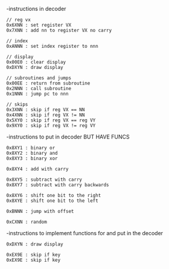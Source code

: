 -instructions in decoder

    // reg vx
    0x6XNN : set register VX
    0x7XNN : add nn to register VX no carry

    // index
    0xANNN : set index register to nnn

    // display
    0x00E0 : clear display
    0xDXYN : draw display

    // subroutines and jumps
    0x00EE : return from subroutine 
    0x2NNN : call subroutine
    0x1NNN : jump pc to nnn

    // skips
    0x3XNN : skip if reg VX == NN
    0x4XNN : skip if reg VX != NN
    0x5XY0 : skip if reg VX == reg VY
    0x9XY0 : skip if reg VX != reg VY


-instructions to put in decoder BUT HAVE FUNCS

    0x8XY1 : binary or
    0x8XY2 : binary and
    0x8XY3 : binary xor

    0x8XY4 : add with carry

    0x8XY5 : subtract with carry
    0x8XY7 : subtract with carry backwards 

    0x8XY6 : shift one bit to the right 
    0x8XYE : shift one bit to the left

    0xBNNN : jump with offset

    0xCXNN : random


-instructions to implement functions for and put in the decoder

    0xDXYN : draw display

    0xEX9E : skip if key
    0xEX9E : skip if key